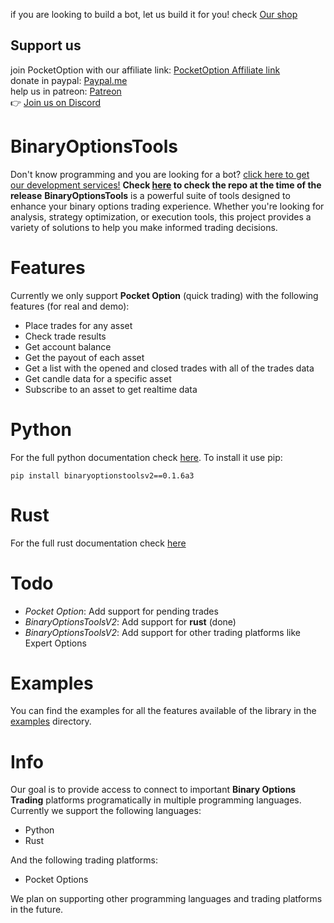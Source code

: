 if you are looking to build a bot, let us build it for you! check [Our shop](https://chipa.tech/shop/)
## Support us
join PocketOption with our affiliate link: [PocketOption Affiliate link](https://u3.shortink.io/smart/SDIaxbeamcYYqB) <br>
donate in paypal: [Paypal.me](https://paypal.me/ChipaCL?country.x=CL&locale.x=en_US) <br> 
help us in patreon: [Patreon](https://patreon.com/VigoDEV?utm_medium=unknown&utm_source=join_link&utm_campaign=creatorshare_creator&utm_content=copyLink) <br>
👉 [Join us on Discord](https://discord.gg/p7YyFqSmAz)
# BinaryOptionsTools
Don't know programming and you are looking for a bot? [click here to get our development services!](https://chipa.tech/shop/)
**Check [here](https://github.com/ChipaDevTeam/BinaryOptionsTools-v2/tree/5ef8aa83bcf3f9b8a55f0d9d5e69a1a48397ed7f) to check the repo at the time of the release**
**BinaryOptionsTools** is a powerful suite of tools designed to enhance your binary options trading experience. Whether you're looking for analysis, strategy optimization, or execution tools, this project provides a variety of solutions to help you make informed trading decisions.

# Features
Currently we only support **Pocket Option** (quick trading) with the following features (for real and demo):
* Place trades for any asset 
* Check trade results
* Get account balance
* Get the payout of each asset
* Get a list with the opened and closed trades with all of the trades data 
* Get candle data for a specific asset
* Subscribe to an asset to get realtime data

# Python 
For the full python documentation check [here](https://github.com/ChipaDevTeam/BinaryOptionsTools-v2/blob/master/BinaryOptionsToolsV2/Readme.md).
To install it use pip:
```
pip install binaryoptionstoolsv2==0.1.6a3
```

# Rust
For the full rust documentation check [here](https://github.com/ChipaDevTeam/BinaryOptionsTools-v2/tree/crates/core/Readme.md)
# Todo
* *Pocket Option*: Add support for pending trades 
* *BinaryOptionsToolsV2*: Add support for **rust** (done)
* *BinaryOptionsToolsV2*: Add support for other trading platforms like Expert Options

# Examples
You can find the examples for all the features available of the library in the [examples](https://github.com/ChipaDevTeam/BinaryOptionsTools-v2/tree/master/examples) directory.

# Info
Our goal is to provide access to connect to important **Binary Options Trading** platforms programatically in multiple programming languages. 
Currently we support the following languages:
* Python
* Rust

And the following trading platforms:
* Pocket Options

We plan on supporting other programming languages and trading platforms in the future.
